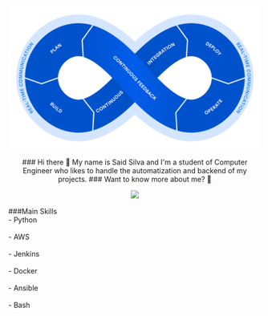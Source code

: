 <a href="https://github.com/Yaeger42/projections"><img src="./assets/devops.png"></a>
<p align="center">
### Hi there 👋
My name is Said Silva and I'm a student of Computer Engineer who likes to handle the automatization and backend of my projects.
### Want to know more about me? 👋
<p align="center">
&nbsp;&nbsp;&nbsp;&nbsp;
  <a href="https://www.linkedin.com/in/said-silva-chacon/"><img src="https://img.shields.io/badge/linkedin-%230077B5.svg?&style=for-the-badge&logo=linkedin&logoColor=white" /></a>&nbsp;&nbsp;&nbsp;
  &nbsp;

</p>
###Main Skills
<br>
- Python
<br>
<br>
- AWS
<br>
<br>
- Jenkins
<br>
<br>
- Docker
<br>
<br>
- Ansible
<br>
<br>
- Bash
<br>



<!--
**SaidS11/SaidS11** is a ✨ _special_ ✨ repository because its `README.md` (this file) appears on your GitHub profile.

Here are some ideas to get you started:

- 🔭 I’m currently working on ...
- 🌱 I’m currently learning ...
- 👯 I’m looking to collaborate on ...
- 🤔 I’m looking for help with ...
- 💬 Ask me about ...
- 📫 How to reach me: ...
- 😄 Pronouns: ...
- ⚡ Fun fact: ...
-->
